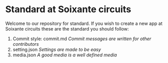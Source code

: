 # Standard at Soixante circuits

Welcome to our repository for standard.
If you wish to create a new app at Soixante circuits these are the standard you should follow:

1. Commit style: commit.md
  _Commit messages are written for other contributors_
1. setting.json 
  _Settings are made to be easy_
1. media.json
  _A good media is a well defined media_

